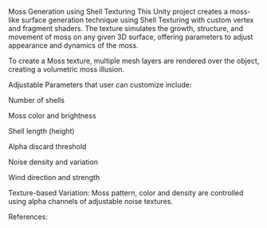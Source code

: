 Moss Generation using Shell Texturing
This Unity project creates a moss-like surface generation technique using Shell Texturing with custom vertex and fragment shaders. The texture simulates the growth, structure, and movement of moss on any given 3D surface, offering parameters to adjust appearance and dynamics of the moss.


To create a  Moss texture, multiple mesh layers are rendered over the object, creating a volumetric moss illusion.

Adjustable Parameters that user can customize include:

Number of shells

Moss color and brightness

Shell length (height)

Alpha discard threshold

Noise density and variation

Wind direction and strength

Texture-based Variation: Moss pattern, color and density are controlled using alpha channels of adjustable noise textures.

References:


